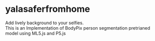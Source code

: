 # yalasaferfromhome
Add lively background to your selfies.  
This is an Implementation of BodyPix person segmentation pretrianed model using ML5.js and P5.js
